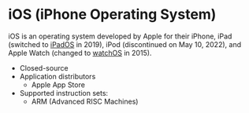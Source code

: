 # iOS (iPhone Operating System)

iOS is an operating system developed by Apple for their iPhone, iPad (switched to [iPadOS](../iPadOS/README.md) in 2019), iPod (discontinued on May 10, 2022), and Apple Watch (changed to [watchOS](../watchOS/README.md) in 2015).

- Closed-source
- Application distributors
  - Apple App Store
- Supported instruction sets:
  - ARM (Advanced RISC Machines)
